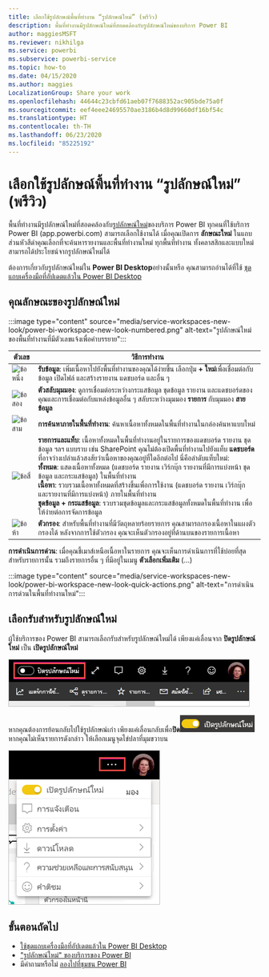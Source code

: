 ```yaml
---
title: เลือกใช้รูปลักษณ์พื้นที่ทำงาน “รูปลักษณ์ใหม่” (พรีวิว)
description: พื้นที่ทำงานมีรูปลักษณ์ใหม่ที่สอดคล้องกับรูปลักษณ์ใหม่ของบริการ Power BI
author: maggiesMSFT
ms.reviewer: nikhilga
ms.service: powerbi
ms.subservice: powerbi-service
ms.topic: how-to
ms.date: 04/15/2020
ms.author: maggies
LocalizationGroup: Share your work
ms.openlocfilehash: 44644c23cbfd61aeb07f7688352ac905bde75a0f
ms.sourcegitcommit: eef4eee24695570ae3186b4d8d99660df16bf54c
ms.translationtype: HT
ms.contentlocale: th-TH
ms.lasthandoff: 06/23/2020
ms.locfileid: "85225192"
---
```

# <a name="opt-in-to-the-workspace-new-look-preview"></a>เลือกใช้รูปลักษณ์พื้นที่ทำงาน “รูปลักษณ์ใหม่” (พรีวิว)

พื้นที่ทำงานมีรูปลักษณ์ใหม่ที่สอดคล้องกับ[รูปลักษณ์ใหม่](../consumer/service-new-look.md)ของบริการ Power BI ทุกคนที่ใช้บริการ Power BI (app.powerbi.com) สามารถเลือกใช้งานได้ เมื่อคุณเปิดการ **ลักษณะใหม่** ในแถบส่วนหัวสีดำคุณเลือกที่จะค้นหารายงานและพื้นที่ทำงานใหม่ ทุกพื้นที่ทำงาน ทั้งคลาสสิกและแบบใหม่สามารถได้ประโยชน์จากรูปลักษณ์ใหม่ได้

ต้องการเกี่ยวกับรูปลักษณ์ใหม่ใน **Power BI Desktop**อย่างนั้นหรือ คุณสามารถอ่านได้ที่ใช้ [ชุดแถบเครื่องมือที่อัปเดตแล้วใน Power BI Desktop](../create-reports/desktop-ribbon.md)

## <a name="features-of-the-new-look"></a>คุณลักษณะของรูปลักษณ์ใหม่่

:::image type="content" source="media/service-workspaces-new-look/power-bi-workspace-new-look-numbered.png" alt-text="รูปลักษณ์ใหม่ของพื้นที่ทำงานที่มีตัวเลขแจ้งเพื่อคำบรรยาย":::

|ตัวเลข  |วิธีการทำงาน |
|---------|---------|
|  ![ข้อหนึ่ง](media/service-workspaces-new-look/circle-one.png)  | **รับข้อมูล**: เพิ่มเนื้อหาไปยังพื้นที่ทำงานของคุณได้ง่ายขึ้น เลือกปุ่ม **+ ใหม่**เพื่อเชื่อมต่อกับข้อมูล เปิดไฟล์ และสร้างรายงาน แดชบอร์ด และอื่น ๆ  |
| ![ข้อสอง](media/service-workspaces-new-look/circle-two.png)  | **ตัวสลับมุมมอง**: ดูการเชื่อมต่อระหว่างกระแสข้อมูล ชุดข้อมูล รายงาน และแดชบอร์ดของคุณและการเชื่อมต่อกับแหล่งข้อมูลอื่น ๆ สลับระหว่างมุมมอง **รายการ** กับมุมมอง **สายข้อมูล** |
| ![ข้อสาม](media/service-workspaces-new-look/circle-three.png) | **การค้นหาภายในพื้นที่ทำงาน**: ค้นหาเนื้อหาทั้งหมดในพื้นที่ทำงานในกล่องค้นหาแบบใหม่  |
| ![ข้อสี่](media/service-workspaces-new-look/circle-four.png)  | **รายการและแท็บ**: เนื้อหาทั้งหมดในพื้นที่ทำงานอยู่ในรายการของแดชบอร์ด รายงาน ชุดข้อมูล ฯลฯ แบบราบ เช่น SharePoint คุณไม่ต้องเปิดพื้นที่ทำงานไปยังแท็บ **แดชบอร์ด** ที่อาจว่างเปล่าแล้วสงสัยว่าเนื้อหาของคุณอยู่ที่ใดอีกต่อไป นี่คือลำดับแท็บใหม่: <br>**ทั้งหมด**: แสดงเนื้อหาทั้งหมด (แดชบอร์ด รายงาน เวิร์กบุ๊ก รายงานที่มีการแบ่งหน้า ชุดข้อมูล และกระแสข้อมูล) ในพื้นที่ทำงาน <br>**เนื้อหา**: รวบรวมเนื้อหาทั้งหมดที่สร้างขึ้นเพื่อการใช้งาน (แดชบอร์ด รายงาน เวิร์กบุ๊ก และรายงานที่มีการแบ่งหน้า) ภายในพื้นที่ทำงาน <br>**ชุดข้อมูล + กระแสข้อมูล**: รวบรวมชุดข้อมูลและกระแสข้อมูลทั้งหมดในพื้นที่ทำงาน เพื่อให้ง่ายต่อการจัดการข้อมูล |
| ![ข้อห้า](media/service-workspaces-new-look/circle-five.png) | **ตัวกรอง**: สำหรับพื้นที่ทำงานที่มีวัตถุหลายร้อยรายการ คุณสามารถกรองเนื้อหาในแผงตัวกรองได้ หลังจากการใช้ตัวกรอง คุณจะเห็นตัวกรองอยู่ที่ด้านบนของรายการเนื้อหา |

**การดำเนินการด่วน**: เมื่อคุณชี้เมาส์เหนือเนื้อหาในรายการ คุณจะเห็นการดำเนินการที่ใช้บ่อยที่สุดสำหรับรายการนั้น รวมถึงรายการอื่น ๆ ที่มีอยู่ในเมนู **ตัวเลือกเพิ่มเติม** (...)

:::image type="content" source="media/service-workspaces-new-look/power-bi-workspace-new-look-quick-actions.png" alt-text="การดำเนินการด่วนในพื้นที่ทำงานใหม่":::

## <a name="opt-in-to-the-new-look"></a>เลือกรับสำหรับรูปลักษณ์ใหม่

ผู้ใช้บริการของ Power BI สามารถเลือกรับสำหรับรูปลักษณ์ใหม่ได้ เพียงแค่เลื่อนจาก **ปิดรูปลักษณ์ใหม่** เป็น **เปิดรูปลักษณ์ใหม่**

![การเลือกรับสำหรับรูปลักษณ์ใหม่](media/service-workspaces-new-look/power-bi-new-look-off.png)

หากคุณต้องการย้อนกลับไปใช้รูปลักษณ์เก่า เพียงแค่เลื่อนกลับเพื่อ**ปิด**![การเปิดรูปลักษณ์ใหม่](media/service-workspaces-new-look/power-bi-new-look-toggle-on.png) หากคุณไม่เห็นรายการดังกล่าว ให้เลือกเมนูจุดไข่ปลาที่มุมขวาบน

![การเลือกไม่รับรูปลักษณ์ใหม่](media/service-workspaces-new-look/power-bi-new-look-on.png)

## <a name="next-steps"></a>ขั้นตอนถัดไป

- [ใช้ชุดแถบเครื่องมือที่อัปเดตแล้วใน Power BI Desktop](../create-reports/desktop-ribbon.md)
- ["รูปลักษณ์ใหม่" ของบริการของ Power BI](../consumer/service-new-look.md)
- มีคำถามหรือไม่ [ลองไปที่ชุมชน Power BI](https://community.powerbi.com/)
